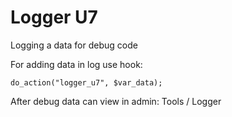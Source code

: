 # Logger U7

Logging a data for debug code


For adding data in log use hook:

```$var_data = 'test';
do_action("logger_u7", $var_data);
```

After debug data can view in admin: Tools / Logger
